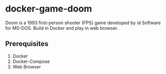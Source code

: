 # docker-game-doom

Doom is a 1993 first-person shooter (FPS) game developed by id Software for MS-DOS. Build in Docker and play in web browser.

## Prerequisites

1) Docker
2) Docker-Compose
3) Web Browser
